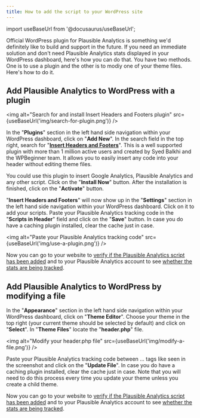 ```yaml
---
title: How to add the script to your WordPress site
---
```


import useBaseUrl from '@docusaurus/useBaseUrl';

Official WordPress plugin for Plausible Analytics is something we'd definitely like to build and support in the future. If you need an immediate solution and don't need Plausible Analytics stats displayed in your WordPress dashboard, here's how you can do that. You have two methods. One is to use a plugin and the other is to modiy one of your theme files. Here's how to do it.

## Add Plausible Analytics to WordPress with a plugin

<img alt="Search for and install Insert Headers and Footers plugin" src={useBaseUrl('img/search-for-plugin.png')} />

In the "**Plugins**" section in the left hand side navigation within your WordPress dashboard, click on "**Add New**". In the search field in the top right, search for "**[Insert Headers and Footers](https://wordpress.org/plugins/insert-headers-and-footers/)**". This is a well supported plugin with more than 1 million active users and created by Syed Balkhi and the WPBeginner team. It allows you to easily insert any code into your header without editing theme files. 

You could use this plugin to insert Google Analytics, Plausible Analytics and any other script. Click on the "**Install Now**" button. After the installation is finished, click on the "**Activate**" button.

"**Insert Headers and Footers**" will now show up in the "**Settings**" section in the left hand side navigation within your WordPress dashboard. Click on it to add your scripts. Paste your Plausible Analytics tracking code in the "**Scripts in Header**" field and click on the "**Save**" button. In case you do have a caching plugin installed, clear the cache just in case.

<img alt="Paste your Plausible Analytics tracking code" src={useBaseUrl('img/use-a-plugin.png')} />

Now you can go to your website to [verify if the Plausible Analytics script has been added](plausible-script.md#verify-if-the-script-is-installed-on-your-site) and to your Plausible Analytics account to see [whether the stats are being tracked](verify-integration.md).

## Add Plausible Analytics to WordPress by modifying a file

In the "**Appearance**" section in the left hand side navigation within your WordPress dashboard, click on "**Theme Editor**". Choose your theme in the top right (your current theme should be selected by default) and click on "**Select**". In "**Theme Files**" locate the "**header.php**" file.

<img alt="Modify your header.php file" src={useBaseUrl('img/modify-a-file.png')} />

Paste your Plausible Analytics tracking code between <head>...</head> tags like seen in the screenshot and click on the "**Update File**". In case you do have a caching plugin installed, clear the cache just in case. Note that you will need to do this process every time you update your theme unless you create a child theme.

Now you can go to your website to [verify if the Plausible Analytics script has been added](plausible-script.md#verify-if-the-script-is-installed-on-your-site) and to your Plausible Analytics account to see [whether the stats are being tracked](verify-integration.md).
